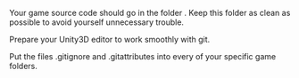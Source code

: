 Your game source code should go in the folder <Our UnityGameTitle>. Keep this folder as clean as possible to avoid yourself unnecessary trouble.
 
Prepare your Unity3D editor to work smoothly with git.

Put the files .gitignore and .gitattributes into every of your specific game folders.
